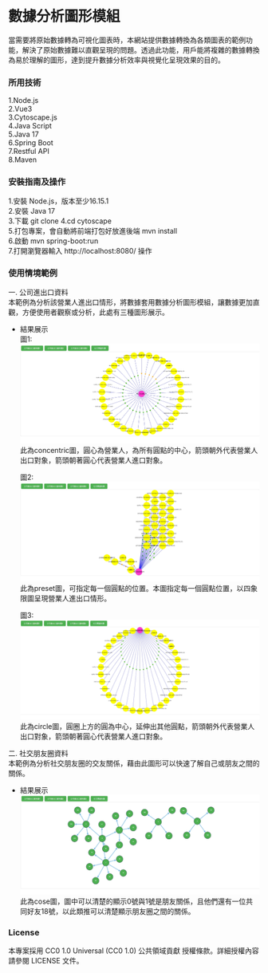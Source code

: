 # 數據分析圖形模組
當需要將原始數據轉為可視化圖表時，本網站提供數據轉換為各類圖表的範例功能，解決了原始數據難以直觀呈現的問題。透過此功能，用戶能將複雜的數據轉換為易於理解的圖形，達到提升數據分析效率與視覺化呈現效果的目的。

### 所用技術
1.Node.js  
2.Vue3  
3.Cytoscape.js  
4.Java Script  
5.Java 17  
6.Spring Boot  
7.Restful API  
8.Maven  

### 安裝指南及操作
1.安裝 Node.js，版本至少16.15.1  
2.安裝 Java 17  
3.下載 git clone 
4.cd cytoscape  
5.打包專案，會自動將前端打包好放進後端 mvn install  
6.啟動 mvn spring-boot:run  
7.打開瀏覽器輸入 http://localhost:8080/ 操作  

### 使用情境範例
一. 公司進出口資料  
本範例為分析該營業人進出口情形，將數據套用數據分析圖形模組，讓數據更加直觀，方便使用者觀察或分析，此處有三種圖形展示。

* 結果展示  
  圖1:  
  <img src="images/inout01.jpg" width="500" height="200"/>  
  此為concentric圖，圓心為營業人，為所有圓點的中心，箭頭朝外代表營業人出口對象，箭頭朝著圓心代表營業人進口對象。  

  圖2:  
  <img src="images/inout02.jpg" width="500" height="200"/>  
  此為preset圖，可指定每一個圓點的位置。本圖指定每一個圓點位置，以四象限圖呈現營業人進出口情形。  

  圖3:  
  <img src="images/inout03.jpg" width="500" height="200"/>  
  此為circle圖，圓圈上方的圓為中心，延伸出其他圓點，箭頭朝外代表營業人出口對象，箭頭朝著圓心代表營業人進口對象。  

二. 社交朋友圈資料  
本範例為分析社交朋友圈的交友關係，藉由此圖形可以快速了解自己或朋友之間的關係。

* 結果展示  
  <img src="images/social.jpg" width="500" height="200"/>  
  此為cose圖，圖中可以清楚的顯示0號與1號是朋友關係，且他們還有一位共同好友18號，以此類推可以清楚顯示朋友圈之間的關係。  

### License
本專案採用 CC0 1.0 Universal (CC0 1.0) 公共領域貢獻 授權條款。詳細授權內容請參閱 LICENSE 文件。
